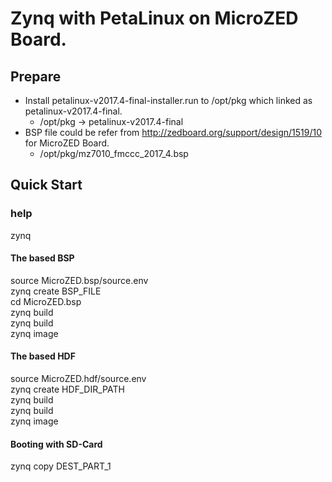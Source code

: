 # Zynq with PetaLinux on MicroZED Board.


## Prepare
+ Install petalinux-v2017.4-final-installer.run to /opt/pkg which linked as petalinux-v2017.4-final.  
  + /opt/pkg -> petalinux-v2017.4-final
+ BSP file could be refer from http://zedboard.org/support/design/1519/10 for MicroZED Board.  
  + /opt/pkg/mz7010_fmccc_2017_4.bsp


## Quick Start

### help

zynq

#### The based BSP

source MicroZED.bsp/source.env  
zynq create BSP_FILE  
cd MicroZED.bsp  
zynq build  
zynq build  
zynq image

#### The based HDF

source MicroZED.hdf/source.env  
zynq create HDF_DIR_PATH  
zynq build  
zynq build  
zynq image

#### Booting with SD-Card

zynq copy DEST_PART_1

